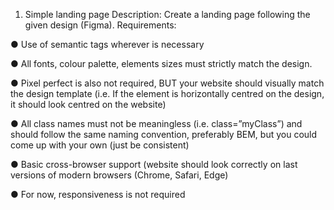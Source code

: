 1. Simple landing page
Description: Create a landing page following the given design (Figma).
Requirements:
            
● Use of semantic tags wherever is necessary 

● All fonts, colour palette, elements sizes must strictly match the design.

● Pixel perfect is also not required, BUT your website should visually match the design template (i.e. If the element is horizontally centred on the design, it should look centred on the website)

● All class names must not be meaningless (i.e. class=”myClass”) and should follow the same naming convention, preferably BEM, but you could come up with your own (just be consistent)

● Basic cross-browser support (website should look correctly on last versions of modern browsers (Chrome, Safari, Edge)

● For now, responsiveness is not required
